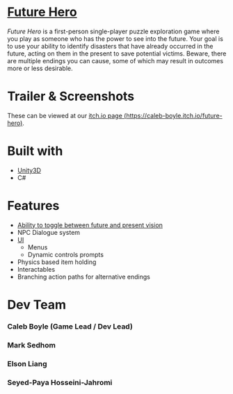 # [Future Hero](https://caleb-boyle.itch.io/future-hero)
_Future Hero_ is a first-person single-player puzzle exploration game where you play as someone who has the power to see into the future. 
Your goal is to use your ability to identify disasters that have already occurred in the future, acting on them in the present to save potential victims. 
Beware, there are multiple endings you can cause, some of which may result in outcomes more or less desirable.

# Trailer & Screenshots
These can be viewed at our [itch.io page (https://caleb-boyle.itch.io/future-hero)](https://caleb-boyle.itch.io/future-hero).

# Built with
- [Unity3D](https://unity.com/)
- C#

# Features

- [Ability to toggle between future and present vision](./Assets/Scripts/Character/FutureSeer.cs)
- NPC Dialogue system
- [UI](https://github.com/c-boyle/future-hero/tree/dev/Assets/Scripts/UI)
  - Menus
  - Dynamic controls prompts
- Physics based item holding
- Interactables
- Branching action paths for alternative endings

# Dev Team

### Caleb Boyle (Game Lead / Dev Lead)

### Mark Sedhom

### Elson Liang

### Seyed-Paya Hosseini-Jahromi
